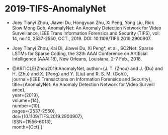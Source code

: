 # 2019-TIFS-AnomalyNet
* Joey Tianyi Zhou, Jiawei Du, Hongyuan Zhu, Xi Peng, Yong Liu, Rick Siow Mong Goh, AnomalyNet: An Anomaly Detection Network for Video Surveillance, IEEE Trans Information Forensics and Security (TIFS), vol: 14, no:10, 2537-2550, OCT., 2019. DOI: 10.1109/TIFS.2019.2900907.
* Joey Tianyi Zhou, Kai Di, Jiawei Du, Xi Peng*, et al., SC2Net: Sparse LSTMs for Sparse Coding, the 32th AAAI Conference on Artificial Intelligence (AAAI'18), New Orleans, Louisiana, 2-7 Feb., 2018.

* @ARTICLE{Zhou2019:AnomalyNet, 
author={J. T. {Zhou} and J. {Du} and H. {Zhu} and X. {Peng} and Y. {Liu} and R. S. M. {Goh}},  
journal={IEEE Transactions on Information Forensics and Security},  
title={AnomalyNet: An Anomaly Detection Network for Video Surveill ance},  
year={2019},  
volume={14},  
number={10},  
pages={2537-2550},  
doi={10.1109/TIFS.2019.2900907},  
ISSN={1556-6013},  
month={Oct},}
